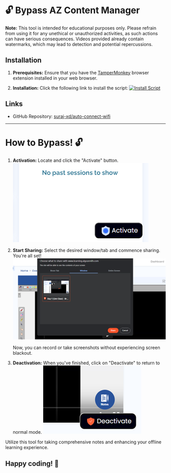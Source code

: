 # 🔓 Bypass AZ Content Manager

**Note:** This tool is intended for educational purposes only. Please refrain from using it for any unethical or unauthorized activities, as such actions can have serious consequences. Videos provided already contain watermarks, which may lead to detection and potential repercussions. 

## Installation
1. **Prerequisites:** Ensure that you have the [TamperMonkey](https://chrome.google.com/webstore/detail/tampermonkey/dhdgffkkebhmkfjojejmpbldmpobfkfo) browser extension installed in your web browser.

2. **Installation:** Click the following link to install the script:
   <a href="https://github.com/suraj-xd/auto-connect-wifi/raw/main/main.user.js" target="_blank">
   <img src="https://img.shields.io/badge/Install-Script-blue.svg" alt="Install Script">
   </a>

## Links
- GitHub Repository: [suraj-xd/auto-connect-wifi](https://github.com/suraj-xd/az-video-bypass)

---

# How to Bypass! 🔓

1. **Activation:** Locate and click the "Activate" button. 
   ![Activate](activate.png)

2. **Start Sharing:** Select the desired window/tab and commence sharing. You're all set! 
   ![Share](share.png)

   Now, you can record or take screenshots without experiencing screen blackout.

3. **Deactivation:** When you've finished, click on "Deactivate" to return to normal mode. 
   ![Deactivate](deactivate.png)

Utilize this tool for taking comprehensive notes and enhancing your offline learning experience. 

## Happy coding! 🚀
